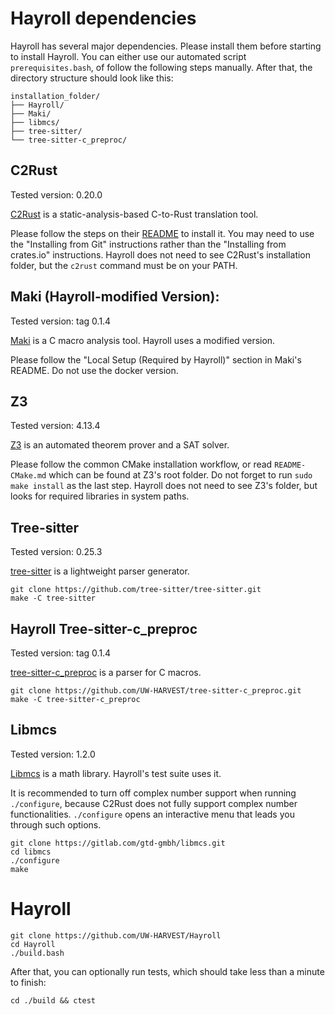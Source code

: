 # Hayroll dependencies

Hayroll has several major dependencies. Please install them before starting to install Hayroll.
You can either use our automated script `prerequisites.bash`, of follow the following steps manually. 
After that, the directory structure should look like this:

```
installation_folder/
├── Hayroll/
├── Maki/
├── libmcs/
├── tree-sitter/
└── tree-sitter-c_preproc/
```

## C2Rust

Tested version: 0.20.0

[C2Rust](https://github.com/immunant/c2rust) is a static-analysis-based C-to-Rust translation tool.

Please follow the steps on their [README](https://github.com/immunant/c2rust/blob/master/README.md#installation) to install it.  You may need to use the "Installing from Git" instructions rather than the "Installing from crates.io" instructions.  Hayroll does not need to see C2Rust's installation folder, but the `c2rust` command must be on your PATH.

## Maki (Hayroll-modified Version):

Tested version: tag 0.1.4

[Maki](https://github.com/UW-HARVEST/Maki) is a C macro analysis tool. Hayroll uses a modified version.

Please follow the "Local Setup (Required by Hayroll)" section in Maki's README. Do not use the docker version. 

## Z3

Tested version: 4.13.4

[Z3](https://github.com/Z3Prover/z3) is an automated theorem prover and a SAT solver.

Please follow the common CMake installation workflow, or read `README-CMake.md` which can be found at Z3's root folder. Do not forget to run `sudo make install` as the last step. Hayroll does not need to see Z3's folder, but looks for required libraries in system paths.

## Tree-sitter

Tested version: 0.25.3

[tree-sitter](https://github.com/tree-sitter/tree-sitter) is a lightweight parser generator.

```
git clone https://github.com/tree-sitter/tree-sitter.git
make -C tree-sitter
```

## Hayroll Tree-sitter-c_preproc

Tested version: tag 0.1.4

[tree-sitter-c_preproc](https://github.com/UW-HARVEST/tree-sitter-c_preproc) is a parser for C macros.

```
git clone https://github.com/UW-HARVEST/tree-sitter-c_preproc.git
make -C tree-sitter-c_preproc
```

## Libmcs

Tested version: 1.2.0

[Libmcs](https://gitlab.com/gtd-gmbh/libmcs) is a math library. Hayroll's test suite uses it.

It is recommended to turn off complex number support when running `./configure`, because C2Rust does not fully support complex number functionalities. `./configure` opens an interactive menu that leads you through such options. 

```
git clone https://gitlab.com/gtd-gmbh/libmcs.git
cd libmcs
./configure
make
```

# Hayroll

```
git clone https://github.com/UW-HARVEST/Hayroll
cd Hayroll
./build.bash
```

After that, you can optionally run tests, which should take less than a minute to finish:

```
cd ./build && ctest
```
